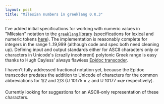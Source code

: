 ```yaml
---
layout: post
title: "Milesian numbers in greeklang 0.0.3"
---
```


I've added initial specifications for working with numeric values in "Milesian" notation to the [`greeklang` library](http://neelsmith.github.io/greeklang/) (specifications for lexical and numeric tokens [here](http://neelsmith.github.io/greeklang/specs/greek/tokens/Tokens.html)).  The implementation is reasonably complete for integers in the range 1..19,999 (although code and spec both need cleaning up).  Defining input and output standards either for ASCII characters only or characters in Unicode's (crazily incoherent) polytonic Greek range is easy thanks to Hugh Cayless' always flawless [Epidoc transcoder](http://sourceforge.net/projects/epidoc/files/Transcoder/).

I haven't fully addressed fractional notation yet, because the Epidoc transcoder predates the addition to Unicode of characters for the common abbreviations for 1/2 and 2/3 (U 10175 = 𐅵 and U 10177 =𐅷 respectively).

Currently looking for suggestions for an ASCII-only representation of these characters.
